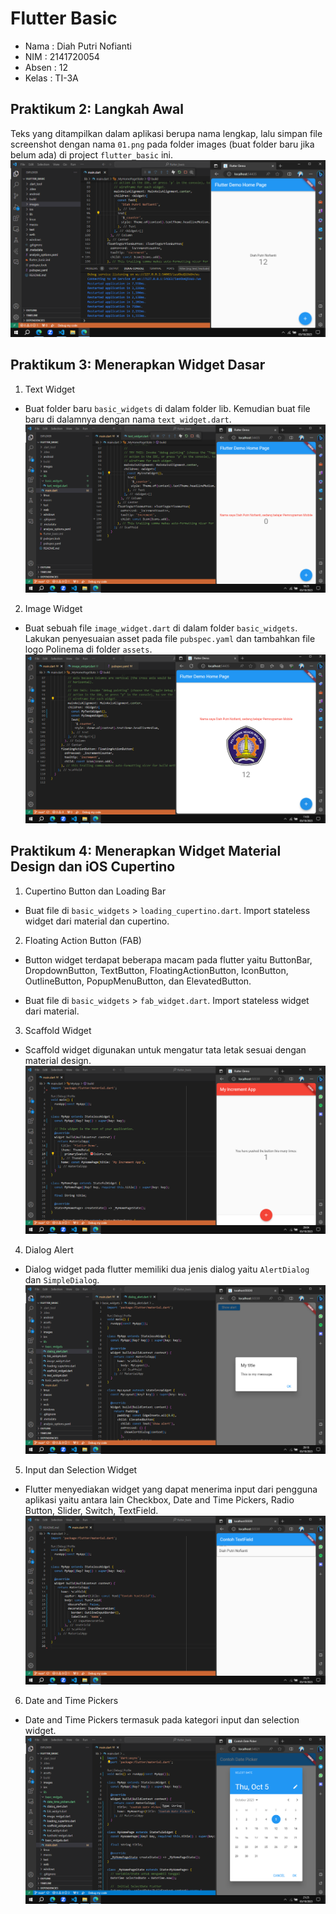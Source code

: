 # Flutter Basic

* Nama  : Diah Putri Nofianti
* NIM   : 2141720054
* Absen : 12
* Kelas : TI-3A

## Praktikum 2: Langkah Awal
Teks yang ditampilkan dalam aplikasi berupa nama lengkap, lalu simpan file screenshot dengan nama `01.png` pada folder images (buat folder baru jika belum ada) di project `flutter_basic` ini.
![Screenshot 1](images/01.png)

## Praktikum 3: Menerapkan Widget Dasar

1. Text Widget
* Buat folder baru `basic_widgets` di dalam folder lib. Kemudian buat file baru di dalamnya dengan nama `text_widget.dart`.
![Screenshot 2](images/02.png)

2. Image Widget
* Buat sebuah file `image_widget.dart` di dalam folder `basic_widgets`. Lakukan penyesuaian asset pada file `pubspec.yaml` dan tambahkan file logo Polinema di folder `assets`.
![Screenshot 3](images/03.png)

## Praktikum 4: Menerapkan Widget Material Design dan iOS Cupertino

1. Cupertino Button dan Loading Bar
* Buat file di `basic_widgets` > `loading_cupertino.dart`. Import stateless widget dari material dan cupertino. 


2. Floating Action Button (FAB)
* Button widget terdapat beberapa macam pada flutter yaitu ButtonBar, DropdownButton, TextButton, FloatingActionButton, IconButton, OutlineButton, PopupMenuButton, dan ElevatedButton. 

* Buat file di `basic_widgets` > `fab_widget.dart`. Import stateless widget dari material.


3. Scaffold Widget
* Scaffold widget digunakan untuk mengatur tata letak sesuai dengan material design.
![Screenshot 4](images/04.png)

4. Dialog Alert
* Dialog widget pada flutter memiliki dua jenis dialog yaitu `AlertDialog` dan `SimpleDialog`.
![Screenshot 5](images/05.png)

5. Input dan Selection Widget
* Flutter menyediakan widget yang dapat menerima input dari pengguna aplikasi yaitu antara lain Checkbox, Date and Time Pickers, Radio Button, Slider, Switch, TextField.
![Screenshot 6](images/06.png)

6. Date and Time Pickers
* Date and Time Pickers termasuk pada kategori input dan selection widget.
![Screenshot 7](images/07.png)
